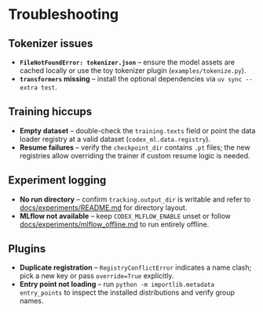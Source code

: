 # Troubleshooting

## Tokenizer issues

* **`FileNotFoundError: tokenizer.json`** – ensure the model assets are cached
  locally or use the toy tokenizer plugin (`examples/tokenize.py`).
* **`transformers` missing** – install the optional dependencies via
  `uv sync --extra test`.

## Training hiccups

* **Empty dataset** – double-check the `training.texts` field or point the data
  loader registry at a valid dataset (`codex_ml.data.registry`).
* **Resume failures** – verify the `checkpoint_dir` contains `.pt` files; the
  new registries allow overriding the trainer if custom resume logic is needed.

## Experiment logging

* **No run directory** – confirm `tracking.output_dir` is writable and refer to
  [docs/experiments/README.md](experiments/README.md) for directory layout.
* **MLflow not available** – keep `CODEX_MLFLOW_ENABLE` unset or follow
  [docs/experiments/mlflow_offline.md](experiments/mlflow_offline.md) to run
  entirely offline.

## Plugins

* **Duplicate registration** – `RegistryConflictError` indicates a name clash;
  pick a new key or pass `override=True` explicitly.
* **Entry point not loading** – run `python -m importlib.metadata entry_points`
  to inspect the installed distributions and verify group names.

